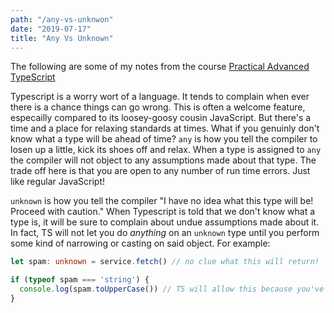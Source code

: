 ```yaml
---
path: "/any-vs-unknwon"
date: "2019-07-17"
title: "Any Vs Unknown"
---
```


The following are some of my notes from the course [Practical Advanced TypeScript](https://egghead.io/courses/practical-advanced-typescript)

Typescript is a worry wort of a language. It tends to complain when ever there is a chance things can go wrong. This is often a welcome feature, especailly compared to its loosey-goosy cousin JavaScript. But there's a time and a place for relaxing standards at times. What if you genuinly don't know what a type will be ahead of time? `any` is how you tell the compiler to losen up a little, kick its shoes off and relax. When a type is assigned to `any` the  compiler will not object to any assumptions made about that type. The trade off here is that you are open to any number of run time errors. Just like regular JavaScript!

`unknown` is how you tell the compiler "I have no idea what this type will be! Proceed with caution." When Typescript is told that we don't know what a type is, it will be sure to complain about undue assumptions made about it. In fact, TS will not let you do _anything_ on an `unknown` type until you perform some kind of narrowing or casting on said object. For example:

```typescript
let spam: unknown = service.fetch() // no clue what this will return!

if (typeof spam === 'string') {
  console.log(spam.toUpperCase()) // TS will allow this because you've ensured this code only runs when `spam` is a string
} 
```
